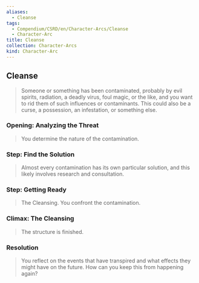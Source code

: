 ```yaml
---
aliases:
  - Cleanse
tags:
  - Compendium/CSRD/en/Character-Arcs/Cleanse
  - Character-Arc
title: Cleanse
collection: Character-Arcs
kind: Character-Arc
---
```

## Cleanse  
>Someone or something has been contaminated, probably by evil spirits, radiation, a deadly virus, foul magic, or the like, and you want to rid them of such influences or contaminants. This could also be a curse, a possession, an infestation, or something else.  
### Opening: Analyzing the Threat   
>You determine the nature of the contamination.  
### Step: Find the Solution    
>Almost every contamination has its own particular solution, and this likely involves research and consultation.  
### Step: Getting Ready    
>The Cleansing. You confront the contamination.  
### Climax: The Cleansing  
>The structure is finished.  
### Resolution    
>You reflect on the events that have transpired and what effects they might have on the future. How can you keep this from happening again?  
  
  
